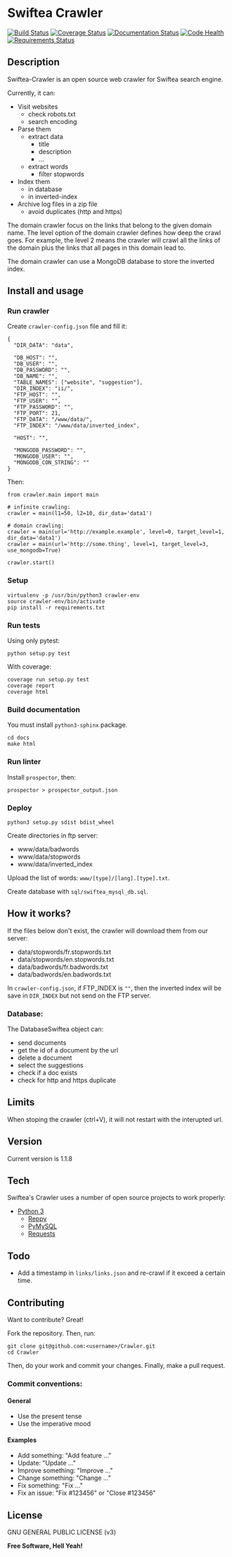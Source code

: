 # Swiftea Crawler

[![Build Status](https://travis-ci.org/Swiftea/Crawler.svg?branch=master)](https://travis-ci.org/Swiftea/Crawler)
[![Coverage Status](https://coveralls.io/repos/github/Swiftea/Crawler/badge.svg?branch=master)](https://coveralls.io/github/Swiftea/Crawler?branch=master)
[![Documentation Status](https://readthedocs.org/projects/crawler/badge/?version=master)](http://crawler.readthedocs.io/en/master/?badge=master)
[![Code Health](https://landscape.io/github/Swiftea/Crawler/master/landscape.svg?style=flat)](https://landscape.io/github/Swiftea/Crawler/master)
[![Requirements Status](https://requires.io/github/Swiftea/Crawler/requirements.svg?branch=master)](https://requires.io/github/Swiftea/Crawler/requirements/?branch=master)

## Description

Swiftea-Crawler is an open source web crawler for Swiftea search engine.

Currently, it can:
  - Visit websites
    - check robots.txt
    - search encoding
  - Parse them
    - extract data
      - title
      - description
      - ...
    - extract words
      - filter stopwords
  - Index them
    - in database
    - in inverted-index
  - Archive log files in a zip file
	- avoid duplicates (http and https)

The domain crawler focus on the links that belong to the given domain name.
The level option of the domain crawler defines how deep the crawl goes.
For example, the level 2 means the crawler will crawl all the links of the domain plus the links that all pages in this domain lead to.

The domain crawler can use a MongoDB database to store the inverted index.

## Install and usage


### Run crawler

Create `crawler-config.json` file and fill it:

    {
      "DIR_DATA": "data",

      "DB_HOST": "",
      "DB_USER": "",
      "DB_PASSWORD": "",
      "DB_NAME": "",
      "TABLE_NAMES": ["website", "suggestion"],
      "DIR_INDEX": "ii/",
      "FTP_HOST": "",
      "FTP_USER": "",
      "FTP_PASSWORD": "",
      "FTP_PORT": 21,
      "FTP_DATA": "/www/data/",
      "FTP_INDEX": "/www/data/inverted_index",

      "HOST": "",

      "MONGODB_PASSWORD": "",
      "MONGODB_USER": "",
      "MONGODB_CON_STRING": ""
    }

Then:

    from crawler.main import main

    # infinite crawling:
    crawler = main(l1=50, l2=10, dir_data='data1')

    # domain crawling:
    crawler = main(url='http://example.example', level=0, target_level=1, dir_data='data1')
    crawler = main(url='http://some.thing', level=1, target_level=3, use_mongodb=True)

    crawler.start()

### Setup

    virtualenv -p /usr/bin/python3 crawler-env
    source crawler-env/bin/activate
    pip install -r requirements.txt

### Run tests

Using only pytest:

    python setup.py test

With coverage:

    coverage run setup.py test
    coverage report
    coverage html


### Build documentation

You must install `python3-sphinx` package.

    cd docs
    make html

### Run linter

Install `prospector`, then:

    prospector > prospector_output.json

### Deploy

`python3 setup.py sdist bdist_wheel`

Create directories in ftp server:

 - www/data/badwords
 - www/data/stopwords
 - www/data/inverted_index

Upload the list of words: `www/[type]/[lang].[type].txt`.

Create database with `sql/swiftea_mysql_db.sql`.


## How it works?

If the files below don't exist, the crawler will download them from our server:

- data/stopwords/fr.stopwords.txt
- data/stopwords/en.stopwords.txt
- data/badwords/fr.badwords.txt
- data/badwords/en.badwords.txt

In `crawler-config.json`, if FTP_INDEX is `""`, then the inverted index will be save in `DIR_INDEX` but not send on the FTP server.

### Database:
The DatabaseSwiftea object can:
 - send documents
 - get the id of a document by the url
 - delete a document
 - select the suggestions
 - check if a doc exists
 - check for http and https duplicate

## Limits

When stoping the crawler (ctrl+V), it will not restart with the interupted url.

## Version

Current version is 1.1.8

## Tech

Swiftea's Crawler uses a number of open source projects to work properly:

- [Python 3](https://www.python.org/)
  - [Reppy](https://github.com/seomoz/reppy)
  - [PyMySQL](https://github.com/PyMySQL/PyMySQL/)
  - [Requests](https://github.com/kennethreitz/requests)


## Todo

 - Add a timestamp in `links/links.json` and re-crawl if it exceed a certain time.

## Contributing

Want to contribute? Great!

Fork the repository. Then, run:

    git clone git@github.com:<username>/Crawler.git
    cd Crawler

Then, do your work and commit your changes. Finally, make a pull request.

### Commit conventions:

#### General
  - Use the present tense
  - Use the imperative mood

#### Examples
  - Add something: "Add feature ..."
  - Update: "Update ..."
  - Improve something: "Improve ..."
  - Change something: "Change ..."
  - Fix something: "Fix ..."
  - Fix an issue: "Fix #123456" or "Close #123456"

License
----

GNU GENERAL PUBLIC LICENSE (v3)

**Free Software, Hell Yeah!**
